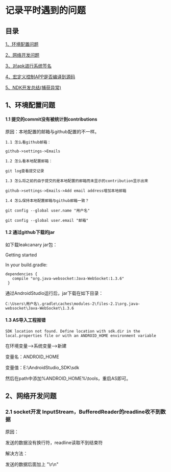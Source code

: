# 记录平时遇到的问题

## 目录

[1、环境配置问题](#enviroment)

[2、网络开发问题](#network)

[3、对apk进行系统签名](https://github.com/luojiawei/Problems/blob/master/Problem/%E7%AC%AC%E4%B8%89%E6%96%B9apk%E8%BF%9B%E8%A1%8C%E7%B3%BB%E7%BB%9F%E7%AD%BE%E5%90%8D.md)

[4、宏定义控制APP是否编译到源码](https://github.com/luojiawei/Problems/blob/master/Problem/宏定义控制APP是否编译到源码.md)

[5、NDK开发总结(捕获异常)](https://www.cnblogs.com/zhangyan-2015/p/5865536.html)


<span id = "enviroment"></span>
## 1、环境配置问题
#### 1.1  提交的commit没有被统计到contributions

原因：本地配置的邮箱与github配置的不一样。
    
    1.1 怎么看github邮箱：
    
    github->settings->Emails
    
    1.2 怎么看本地配置邮箱：
    
    git log查看提交记录
    
    1.3 怎么将之前的由于提交的是本地配置的邮箱而未显示的contribution显示出来
    
    github->settings->Emails->Add email address增加本地邮箱
    
    1.4 怎么保持本地配置邮箱与github邮箱一致？
    
    git config --global user.name "用户名"
    
    git config --global user.email "邮箱"
    
    
    

#### 1.2 通过github下载的jar

如下载leakcanary jar包：

Getting started

In your build.gradle:

 
```
dependencies {
   compile "org.java-websocket:Java-WebSocket:1.3.6"
 }
```

通过AndroidStudio运行后，jar下载在如下目录：


```
C:\Users\用户名\.gradle\caches\modules-2\files-2.1\org.java-websocket\Java-WebSocket\1.3.6
```

#### 1.3 AS导入工程报错


```
SDK location not found. Define location with sdk.dir in the local.properties file or with an ANDROID_HOME environment variable
```

在环境变量-->系统变量-->新建

变量名：ANDROID_HOME

变量值：E:\AndroidStudio_SDK\sdk

然后在path中添加%ANDROID_HOME%\tools，重启AS即可。


<span id = "network"></span>
## 2、网络开发问题

### 2.1 socket开发 InputStream，BufferedReader的readline收不到数据

原因：

发送的数据没有换行符，readline读取不到结束符

解决方法：

发送的数据后面加上 "\r\n"